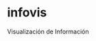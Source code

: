 # infovis
Visualización de Información

<!DOCTYPE html>
<html>
<head>
  <meta charset="utf-8">
  <meta name="viewport" content="width=device-width">
  <title>JS Bin</title>
</head>
<body>
<div class="flourish-embed" data-src="story/1927006"><script src="https://public.flourish.studio/resources/embed.js"></script></div></body>
</html>
